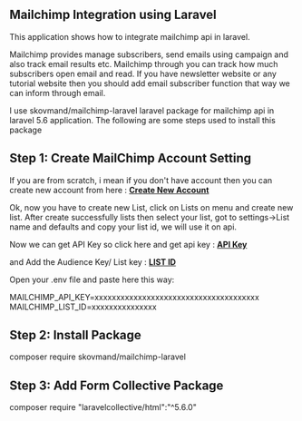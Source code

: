 ## Mailchimp Integration using Laravel

This application shows how to integrate mailchimp api in laravel.

Mailchimp provides manage subscribers, send emails using campaign and also track email results etc. Mailchimp through you can track how much subscribers open email and read. If you have newsletter website or any tutorial website then you should add email subscriber function that way we can inform through email.

 I use skovmand/mailchimp-laravel laravel package for mailchimp api in laravel 5.6 application. The following are some steps used to install this package


 ## Step 1: Create MailChimp Account Setting
 
 If you are from scratch, i mean if you don't have account then you can create new account from here : **[Create New Account](https://mailchimp.com/)**

 Ok, now you have to create new List, click on Lists on menu and create new list. After create successfully lists then select your list, got to settings->List name and defaults and copy your list id, we will use it on api.

Now we can get API Key so click here and get api key : **[API Key](https://us10.admin.mailchimp.com/account/api/)**

and Add the Audience Key/ List key : **[LIST ID](https://us10.admin.mailchimp.com/lists/settings/defaults)**

Open your .env file and paste here this way:

MAILCHIMP_API_KEY=xxxxxxxxxxxxxxxxxxxxxxxxxxxxxxxxxxxxxx
MAILCHIMP_LIST_ID=xxxxxxxxxxxxxxx

## Step 2: Install Package

composer require skovmand/mailchimp-laravel

## Step 3: Add Form Collective Package

composer require "laravelcollective/html":"^5.6.0"

